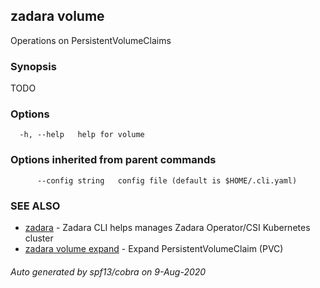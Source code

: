 ## zadara volume

Operations on PersistentVolumeClaims

### Synopsis

TODO

### Options

```
  -h, --help   help for volume
```

### Options inherited from parent commands

```
      --config string   config file (default is $HOME/.cli.yaml)
```

### SEE ALSO

* [zadara](README.md)	 - Zadara CLI helps manages Zadara Operator/CSI Kubernetes cluster
* [zadara volume expand](zadara_volume_expand.md)	 - Expand PersistentVolumeClaim (PVC)

###### Auto generated by spf13/cobra on 9-Aug-2020
